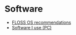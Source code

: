 # Software

- [FLOSS OS recommendations](/articles/software/os.html "2020-10-24")
- [Software I use (PC)](/articles/software/pc.html "2020-10-24")
